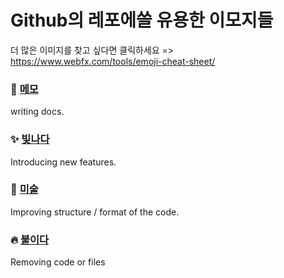 # Github의 레포에쓸 유용한 이모지들
더 많은 이미지를 찾고 싶다면 클릭하세요 => https://www.webfx.com/tools/emoji-cheat-sheet/


### :memo: <a href="#">메모</a>
  writing docs.
  
### :sparkles: <a href="#">빛나다</a>
Introducing new features.

### :art: <a href="#">미술</a>
  Improving structure /
  format of the code.
  

### :fire: <a href="#">불이다</a>
  Removing code or files

